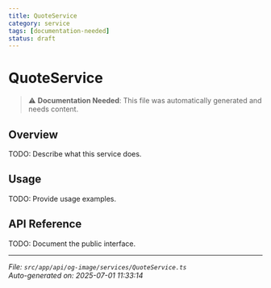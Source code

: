 ```yaml
---
title: QuoteService
category: service
tags: [documentation-needed]
status: draft
---
```


# QuoteService

> ⚠️ **Documentation Needed**: This file was automatically generated and needs content.

## Overview

TODO: Describe what this service does.

## Usage

TODO: Provide usage examples.

## API Reference

TODO: Document the public interface.

---

*File: `src/app/api/og-image/services/QuoteService.ts`*  
*Auto-generated on: 2025-07-01 11:33:14*
